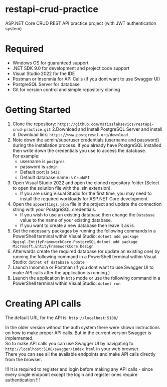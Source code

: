 # restapi-crud-practice
ASP.NET Core CRUD REST API practice project (with JWT authentication system)

# Required
- Windows OS for guaranteed support
- .NET SDK 9.0 for development and project code support
- Visual Studio 2022 for the IDE
- Postman or Insomnia for API Calls (if you dont want to use Swagger UI)
- PostgreSQL Server for database
- Git for version control and simple repository cloning

# Getting Started
1. Clone the repository:
`https://github.com/matisslaksevics/restapi-crud-practice.git`
2.Download and Install PostgreSQL Server and install it. Download link:
`https://www.postgresql.org/download`
3. Note down the admin/superuser credentials (username and password) during the installation process. If you already have PostgreSQL installed then write down the credentials you use to access the database.<br>
 For example:
   - username is `postgres`
   - password is `admin`
   - Default port is `5432`
   - Default database name is `CrudAPI`
4. Open Visual Studio 2022 and open the cloned repository folder (Select to open the solution file with the .sln extension).
   - If you are using Visual Studio for the first time, you may need to install the required workloads for ASP.NET Core development.
5. Open the `appsettings.json` file in the project and update the connection string with your PostgreSQL credentials.
	- If you wish to use an existing database then change the `Database` value to the name of your existing database.
	- If you want to create a new database then leave it as is.
6. Get the necessary packages by running the following commands in a PowerShell terminal within Visual Studio:
`dotnet add package Npgsql.EntityFrameworkCore.PostgreSQL`
`dotnet add package Microsoft.EntityFrameworkCore.Design`
7. Afterwards create the required database (or update an existing one) by running the following command in a PowerShell terminal within Visual Studio:
`dotnet ef database update`
8. Launch Insomnia or Postman (if you dont want to use Swagger UI to make API calls after the application is running.)
9. Launch the application in `http` mode or use the following command in a PowerShell terminal within Visual Studio:
`dotnet run`

# Creating API calls
The default URL for the API is: `http://localhost:5108/`

In the older version without the auth system there were shown instructions on how to make proper API calls. But in the current version Swagger is implemented.<br>
So to make API calls you can use Swagger UI by navigating to `http://localhost:5108/swagger/index.html` in your web browser.<br>
There you can see all the available endpoints and make API calls directly from the browser.

!!! It is required to register and login before making any API calls - since every single endpoint except the login and register ones require authentication !!!


